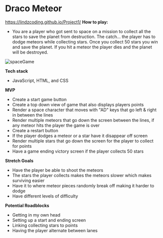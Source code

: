 # Draco Meteor
https://lindzcoding.github.io/Project1/
**How to play:**
* You are a player who got sent to space on a mission to collect all the stars to save the planet from destruction. The catch... the player has to dodge meteors while collecting stars. Once you collect 50 stars you win and save the planet. If you hit a meteor the player dies and the planet will be destroyed.

![spaceGame](https://user-images.githubusercontent.com/91760331/138509531-a1dbdc29-d0ff-41ad-a11d-8a5802a4b0a8.png)



**Tech stack**
* JavaScript, HTML, and CSS

**MVP**
* Create a start game button 
* Create a top down view of game that also displays players points
* Render a space character that moves with "AD" keys that go left & right in between the lines
* Render multiple meteors that go down the screen between the lines, if any meteor hits the player the game is over
* Create a restart button
* If the player dodges a meteor or a star have it disappear off screen
* Render multiple stars that go down the screen for the player to collect for points
* Have a game ending victory screen if the player collects 50 stars 

**Stretch Goals**
* Have the player be able to shoot the meteors
* The stars the player collects makes the meteors slower which makes surviving easier
* Have it to where meteor pieces randomly break off making it harder to dodge
* Have different levels of difficulty 

**Potential Roadblocks**
* Getting in my own head 
* Setting up a start and ending screen
* Linking collecting stars to points
* Having the player alternate between lanes  
